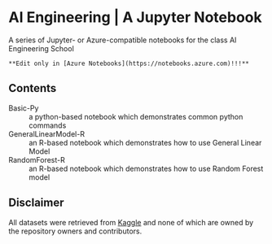 # AI Engineering | A Jupyter Notebook

A series of Jupyter- or Azure-compatible notebooks for the class AI Engineering School

    **Edit only in [Azure Notebooks](https://notebooks.azure.com)!!!**

## Contents

<dl>
    <dt>Basic-Py</dt>
    <dd>a python-based notebook which demonstrates common python commands</dd>
    <dt>GeneralLinearModel-R</dt>
    <dd>an R-based notebook which demonstrates how to use General Linear Model</dd>
    <dt>RandomForest-R</dt>
    <dd>an R-based notebook which demonstrates how to use Random Forest model</dd>
</dl>

## Disclaimer

All datasets were retrieved from [Kaggle](https://kaggle.com/) and none of which are owned by the repository owners and contributors.
